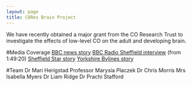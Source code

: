 ```yaml
---
layout: page
title: CORes Brain Project
---
```


We have recently obtained a major grant from the CO Research Trust to investigate the effects of low-level CO on the adult and developing brain.

#Media Coverage
<a href="https://www.bbc.co.uk/news/uk-england-south-yorkshire-65548217">BBC news story</a>
<a href="https://www.bbc.co.uk/sounds/play/p0fhhfyk">BBC Radio Sheffield interview</a> (from 1:49:20)
<a href="https://www.thestar.co.uk/news/sheffield-hallam-to-investigate-health-repercussions-of-low-carbon-monoxide-exposure-4138081">Sheffield Star story</a>
<a href="https://yorkshirebylines.co.uk/news/health/sheffield-hallam-university-critical-study-to-investigate-effects-of-low-level-exposure-of-carbon-monoxide-on-baby-and-adult-brains/">Yorkshire Bylines story</a>

#Team
Dr Mari Herigstad
Professor Marysia Placzek
Dr Chris Morris
Mrs Isabella Myers
Dr Liam Ridge
Dr Prachi Stafford



